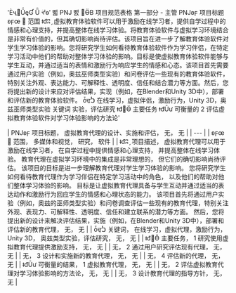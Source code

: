 'Ѐҷ࡬ǗęƓ Ǖ ؘখˡѳʹ 뻛 ΡǊ 뻜 ΀ӪΒ
项目规范表格
第一部分 - 主管
ΡǊʚϝ
项目标题
ʚϝœ ׮
范围
ǂđʭ ̗ 虚拟教育体验软件可以用于激励在线学习者，提供自学过程中的情感和心理支持，并提高整体在线学习体验。将教育体验软件与虚拟学习环境结合是非常有价值的，但其确切影响尚待评估。该项目旨在进一步了解教育体验软件对学生学习体验的影响。您将研究学生如何看待教育体验软件作为学习伴侣，在特定学习活动中他们的帮助对整体学习体验的影响。目标是使虚拟教育体验软件能够与学生互动，并通过适当的表情和激励行为响应学生的情感和心态。该项目首先需要通过用户实验（例如，奥兹巫师类型实验）和问卷评估一些现有的教育体验软件，特别关注外观、表达能力、可解释性、透明度、信任和结合潜力等方面。然后，您将提出新的设计来应对评估结果，实现（例如，在Blender和Unity 3D中），部署和评估新的教育体验软件。
ȱਢࠍ 在线学习，虚拟伴侣，激励行为，Unity 3D，奥兹巫师类型实验
关键词 实验，评估研究
ǂđ΀Ӫ
主要任务
ǂđŪư
可衡量的
2 评估虚拟教育体验软件对学习体验影响的方法论'

| ΡǊʚϝ
项目标题， 虚拟教育代理的设计、实施和评估， 无， 无 |
| --- |
| ʚϝœ ׮
范围， 多媒体和视觉， 研究， 软件 |
| ǂđʭ ̗
项目描述， 虚拟教育代理可以用于激励在线学习者， 在自学过程中提供情感和心理支持， 并提高整体在线学习体验。 教育代理在虚拟学习环境中的集成是非常理想的， 但它们的确切影响尚待评估。 该项目的目标是进一步理解教育代理对学生学习体验的影响。 您将研究学生如何看待教育代理作为学习伴侣在特定学习活动中的角色， 以及他们的帮助对他们整体学习体验的影响。 目标是让虚拟教育代理具备与学生互动并通过适当的表达动作和激励行为回应学生的情感和心理状态的能力。 该项目首先将通过用户实验（例如，奥兹的巫师类型实验）和问卷调查评估一些现有的教育代理，特别关注外观、表现力、可解释性、透明度、信任和建立联系的潜力等方面。 然后，您将提出新的设计来解决评估结果，实施（例如，在Blender和Unity 3D中），部署和评估新的教育代理， 无， 无 |
| ȱਢࠍ
关键词， 在线学习，虚拟代理，激励行为，Unity 3D， 奥兹类型实验，评估研究， 无， 无 |
| ǂđ΀Ӫ
主要任务， 1 研究使用虚拟教育代理提供激励支持， 无， 无 |
| 无， 2 通过用户研究评估现有代理， 无， 无 |
| 无， 3 设计和实施新的教育代理， 无， 无 |
| 无， 4 评估新的代理， 无， 无 |
| ǂđŪư
可衡量的结果， 1 虚拟教育代理， 无， 无 |
| 无， 2 评估虚拟教育代理对学习体验影响的方法论， 无， 无 |
| 无， 3 设计教育代理的指导方针， 无， 无 |

